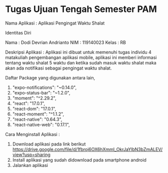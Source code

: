 # Tugas Ujuan Tengah Semester PAM

Nama Aplikasi : Aplikasi Pengingat Waktu Shalat

Identitas Diri

Nama : Dodi Devrian Andrianto
NIM : 119140023
Kelas : RB

Deskripsi Aplikasi :
Aplikasi ini dibuat untuk memenuhi tugas individu 4 matakuliah pengembangan aplikasi mobile, aplikasi ini memberi informasi tentang waktu shalat 5 waktu dan ketika sudah masuk waktu shalat maka akan ada notifikasi sebagai pengingat waktu shalat.

Daftar Package yang digunakan antara lain,

1. "expo-notifications": "~0.14.0",
2. "expo-status-bar": "~1.2.0",
3. "moment": "^2.29.2",
4. "react": "17.0.1",
5. "react-dom": "17.0.1",
6. "react-moment": "^1.1.2",
7. "react-native": "0.64.3",
8. "react-native-web": "0.17.1",

Cara Menginstall Aplikasi :

1. Download aplikasi pada link berikut https://drive.google.com/file/d/1fbroj6OX6hXmmI_OkrJaYlbN3bZmALEV/view?usp=sharing
2. Install aplikasi yang sudah didownload pada smartphone android
3. Jalankan aplikasi
